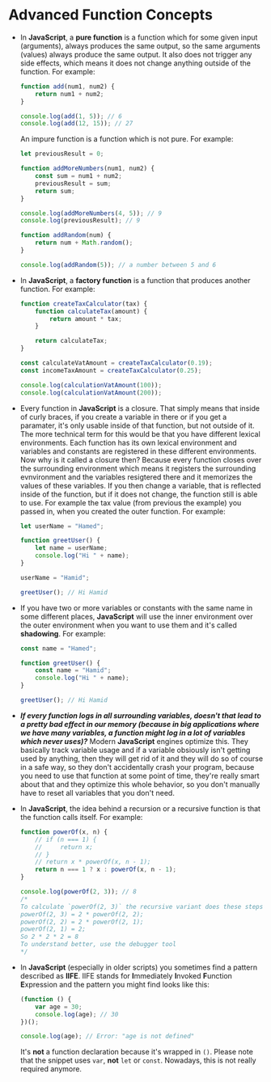 # Advanced Function Concepts

- In **JavaScript**, a **pure function** is a function which for some given input (arguments), always produces the same output, so the same arguments (values) always produce the same output. It also does not trigger any side effects, which means it does not change anything outside of the function. For example:

    ```js
    function add(num1, num2) {
        return num1 + num2;
    }

    console.log(add(1, 5)); // 6
    console.log(add(12, 15)); // 27
    ```

    An impure function is a function which is not pure. For example:

    ```js
    let previousResult = 0;

    function addMoreNumbers(num1, num2) {
        const sum = num1 + num2;
        previousResult = sum;
        return sum;
    }

    console.log(addMoreNumbers(4, 5)); // 9
    console.log(previousResult); // 9

    function addRandom(num) {
        return num + Math.random();
    }

    console.log(addRandom(5)); // a number between 5 and 6
    ```

- In **JavaScript**, a **factory function** is a function that produces another function. For example:

    ```js
    function createTaxCalculator(tax) {
        function calculateTax(amount) {
            return amount * tax;
        }

        return calculateTax;
    }

    const calculateVatAmount = createTaxCalculator(0.19);
    const incomeTaxAmount = createTaxCalculator(0.25);

    console.log(calculationVatAmount(100));
    console.log(calculationVatAmount(200));
    ```

- Every function in **JavaScript** is a closure. That simply means that inside of curly braces, if you create a variable in there or if you get a paramater, it's only usable inside of that function, but not outside of it. The more technical term for this would be that you have different lexical environments. Each function has its own lexical environment and variables and constants are registered in these different environments. Now why is it called a closure then? Because every function closes over the surrounding environment which means it registers the surrounding evnvironment and the variables resigtered there and it memorizes the values of these variables. If you then change a variable, that is reflected inside of the function, but if it does not change, the function still is able to use. For example the tax value (from previous the example) you passed in, when you created the outer function. For example:

    ```js
    let userName = "Hamed";

    function greetUser() {
        let name = userName;
        console.log("Hi " + name);
    }

    userName = "Hamid";

    greetUser(); // Hi Hamid
    ```

- If you have two or more variables or constants with the same name in some different places, **JavaScript** will use the inner environment over the outer environment when you want to use them and it's called **shadowing**. For example:

    ```js
    const name = "Hamed";

    function greetUser() {
        const name = "Hamid";
        console.log("Hi " + name);
    }

    greetUser(); // Hi Hamid
    ```

- ***If every function logs in all surrounding variables, doesn't that lead to a pretty bad effect in our memory (because in big applications where we have many variables, a function might log in a lot of variables which never uses)?*** Modern **JavaScript** engines optimize this. They basically track variable usage and if a variable obsiously isn't getting used by anything, then they will get rid of it and they will do so of course in a safe way, so they don't accidentally crash your program, because you need to use that function at some point of time, they're really smart about that and they optimize this whole behavior, so you don't manually have to reset all variables that you don't need.
- In **JavaScript**, the idea behind a recursion or a recursive function is that the function calls itself. For example:

    ```js
    function powerOf(x, n) {
        // if (n === 1) {
        //     return x;
        // }
        // return x * powerOf(x, n - 1);
        return n === 1 ? x : powerOf(x, n - 1);
    }

    console.log(powerOf(2, 3)); // 8
    /*
    To calculate `powerOf(2, 3)` the recursive variant does these steps:
    powerOf(2, 3) = 2 * powerOf(2, 2);
    powerOf(2, 2) = 2 * powerOf(2, 1);
    powerOf(2, 1) = 2;
    So 2 * 2 * 2 = 8
    To understand better, use the debugger tool
    */
    ```

- In **JavaScript** (especially in older scripts) you sometimes find a pattern described as **IIFE**. IIFE stands for **I**mmediately **I**nvoked **F**unction **E**xpression and the pattern you might find looks like this:

    ```js
    (function () {
        var age = 30;
        console.log(age); // 30
    })();

    console.log(age); // Error: "age is not defined"
    ```

    It's **not** a function declaration because it's wrapped in `()`. Please note that the snippet uses `var`, **not** `let` or `const`. Nowadays, this is not really required anymore.
